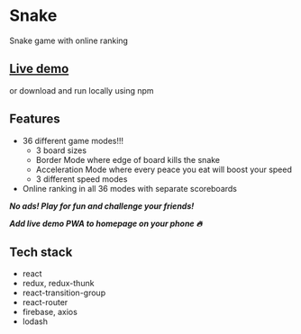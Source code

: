 # Snake
Snake game with online ranking
## [Live demo](https://kubawysocki.github.io/Snake/)
or download and run locally using npm
## Features 
- 36 different game modes!!! 
  - 3 board sizes 
  - Border Mode where edge of board kills the snake 
  - Acceleration Mode where every peace you eat will boost your speed 
  - 3 different speed modes 
- Online ranking in all 36 modes with separate scoreboards

***No ads! Play for fun and challenge your friends!***

***Add live demo PWA to homepage on your phone :fire:***

## Tech stack
- react
- redux, redux-thunk
- react-transition-group
- react-router
- firebase, axios
- lodash
